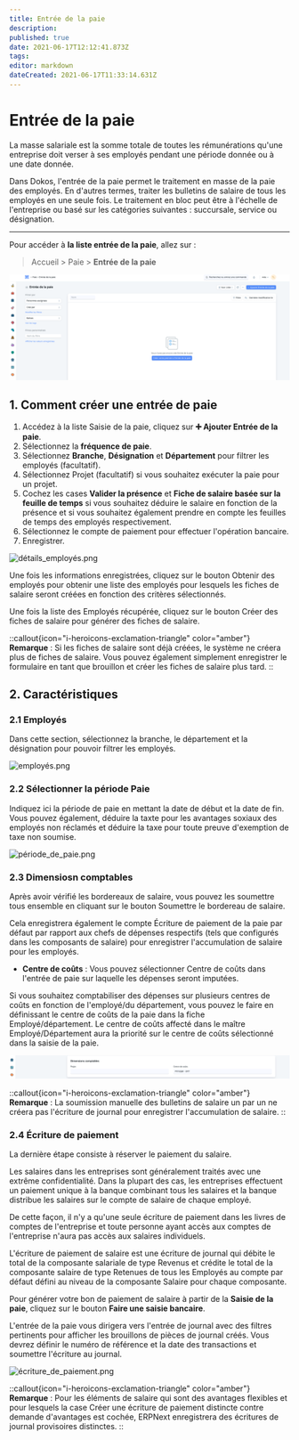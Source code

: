 ```yaml
---
title: Entrée de la paie
description: 
published: true
date: 2021-06-17T12:12:41.873Z
tags: 
editor: markdown
dateCreated: 2021-06-17T11:33:14.631Z
---
```


# Entrée de la paie

La masse salariale est la somme totale de toutes les rémunérations qu'une entreprise doit verser à ses employés pendant une période donnée ou à une date donnée.

Dans Dokos, l'entrée de la paie permet le traitement en masse de la paie des employés. En d'autres termes, traiter les bulletins de salaire de tous les employés en une seule fois. Le traitement en bloc peut être à l'échelle de l'entreprise ou basé sur les catégories suivantes : succursale, service ou désignation.

---

Pour accéder à **la liste entrée de la paie**, allez sur :

> Accueil > Paie > **Entrée de la paie**

![liste_.png](/content/payroll/payroll-entry/liste_.png)

## 1. Comment créer une entrée de paie

1. Accédez à la liste Saisie de la paie, cliquez sur **:heavy_plus_sign: Ajouter Entrée de la paie**.
2. Sélectionnez la **fréquence de paie**.
3. Sélectionnez **Branche**, **Désignation** et **Département** pour filtrer les employés (facultatif).
4. Sélectionnez Projet (facultatif) si vous souhaitez exécuter la paie pour un projet.
5. Cochez les cases **Valider la présence** et **Fiche de salaire basée sur la feuille de temps** si vous souhaitez déduire le salaire en fonction de la présence et si vous souhaitez également prendre en compte les feuilles de temps des employés respectivement.
6. Sélectionnez le compte de paiement pour effectuer l'opération bancaire.
7. Enregistrer.

![détails_employés.png](/content/payroll/payroll-entry/détails_employés.png)

Une fois les informations enregistrées, cliquez sur le bouton Obtenir des employés pour obtenir une liste des employés pour lesquels les fiches de salaire seront créées en fonction des critères sélectionnés.

Une fois la liste des Employés récupérée, cliquez sur le bouton Créer des fiches de salaire pour générer des fiches de salaire.

::callout{icon="i-heroicons-exclamation-triangle" color="amber"}
**Remarque** : Si les fiches de salaire sont déjà créées, le système ne créera plus de fiches de salaire. Vous pouvez également simplement enregistrer le formulaire en tant que brouillon et créer les fiches de salaire plus tard.
::

## 2. Caractéristiques

### 2.1 Employés

Dans cette section, sélectionnez la branche, le département et la désignation pour pouvoir filtrer les employés.

![employés.png](/content/payroll/payroll-entry/employés.png)

### 2.2 Sélectionner la période Paie

Indiquez ici la période de paie en mettant la date de début et la date de fin. Vous pouvez également, déduire la taxte pour les avantages soxiaux des employés non réclamés et déduire la taxe pour toute preuve d'exemption de taxe non soumise.

![période_de_paie.png](/content/payroll/payroll-entry/période_de_paie.png)

### 2.3 Dimensiosn comptables

Après avoir vérifié les bordereaux de salaire, vous pouvez les soumettre tous ensemble en cliquant sur le bouton Soumettre le bordereau de salaire.

Cela enregistrera également le compte Écriture de paiement de la paie par défaut par rapport aux chefs de dépenses respectifs (tels que configurés dans les composants de salaire) pour enregistrer l'accumulation de salaire pour les employés.

- **Centre de coûts** : Vous pouvez sélectionner Centre de coûts dans l'entrée de paie sur laquelle les dépenses seront imputées.

Si vous souhaitez comptabiliser des dépenses sur plusieurs centres de coûts en fonction de l'employé/du département, vous pouvez le faire en définissant le centre de coûts de la paie dans la fiche Employé/département. Le centre de coûts affecté dans le maître Employé/Département aura la priorité sur le centre de coûts sélectionné dans la saisie de la paie.

![dimensions_comptables.png](/content/payroll/payroll-entry/dimensions_comptables.png)

::callout{icon="i-heroicons-exclamation-triangle" color="amber"}
**Remarque** : La soumission manuelle des bulletins de salaire un par un ne créera pas l'écriture de journal pour enregistrer l'accumulation de salaire.
::

### 2.4 Écriture de paiement

La dernière étape consiste à réserver le paiement du salaire.

Les salaires dans les entreprises sont généralement traités avec une extrême confidentialité. Dans la plupart des cas, les entreprises effectuent un paiement unique à la banque combinant tous les salaires et la banque distribue les salaires sur le compte de salaire de chaque employé.

De cette façon, il n'y a qu'une seule écriture de paiement dans les livres de comptes de l'entreprise et toute personne ayant accès aux comptes de l'entreprise n'aura pas accès aux salaires individuels.

L'écriture de paiement de salaire est une écriture de journal qui débite le total de la composante salariale de type Revenus et crédite le total de la composante salaire de type Retenues de tous les Employés au compte par défaut défini au niveau de la composante Salaire pour chaque composante.

Pour générer votre bon de paiement de salaire à partir de la **Saisie de la paie**, cliquez sur le bouton **Faire une saisie bancaire**.

L'entrée de la paie vous dirigera vers l'entrée de journal avec des filtres pertinents pour afficher les brouillons de pièces de journal créés. Vous devrez définir le numéro de référence et la date des transactions et soumettre l'écriture au journal.

![écriture_de_paiement.png](/content/payroll/payroll-entry/écriture_de_paiement.png)

::callout{icon="i-heroicons-exclamation-triangle" color="amber"}
**Remarque** : Pour les éléments de salaire qui sont des avantages flexibles et pour lesquels la case Créer une écriture de paiement distincte contre demande d'avantages est cochée, ERPNext enregistrera des écritures de journal provisoires distinctes.
::
